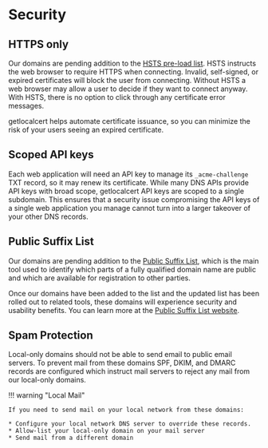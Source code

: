 # Security

## HTTPS only

Our domains are pending addition to the [HSTS pre-load list](https://en.wikipedia.org/wiki/HTTP_Strict_Transport_Security).
HSTS instructs the web browser to require HTTPS when connecting.
Invalid, self-signed, or expired certificates will block the user from connecting.
Without HSTS a web browser may allow a user to decide if they want to connect anyway.
With HSTS, there is no option to click through any certificate error messages.

getlocalcert helps automate certificate issuance, so you can minimize the risk of your users seeing an expired certificate.

## Scoped API keys

Each web application will need an API key to manage its `_acme-challenge` TXT record, so it may renew its certificate.
While many DNS APIs provide API keys with broad scope, getlocalcert API keys are scoped to a single subdomain.
This ensures that a security issue compromising the API keys of a single web application you manage cannot turn into a larger takeover of your other DNS records.

## Public Suffix List

Our domains are pending addition to the [Public Suffix List](https://publicsuffix.org/), which is the main tool used to identify which parts of a fully qualified domain name are public and which are available for registration to other parties.

Once our domains have been added to the list and the updated list has been rolled out to related tools, these domains will experience security and usability benefits. You can learn more at the [Public Suffix List website](https://publicsuffix.org/).

## Spam Protection

Local-only domains should not be able to send email to public email servers.
To prevent mail from these domains SPF, DKIM, and DMARC records are configured which instruct mail servers to reject any mail from our local-only domains.


!!! warning "Local Mail"
    
    If you need to send mail on your local network from these domains:

    * Configure your local network DNS server to override these records.
    * Allow-list your local-only domain on your mail server
    * Send mail from a different domain

